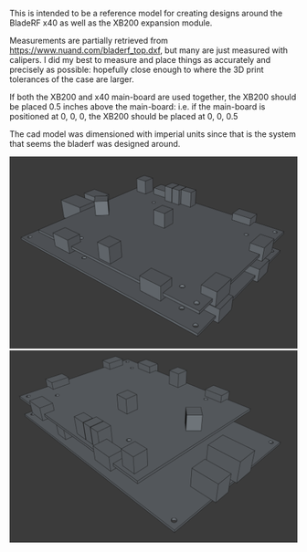 This is intended to be a reference model for creating designs around the BladeRF x40 as well as the XB200 expansion module.

Measurements are partially retrieved from https://www.nuand.com/bladerf_top.dxf, but many are just measured with calipers. I did my best to measure and place things as accurately and precisely as possible: hopefully close enough to where the 3D print tolerances of the case are larger.

If both the XB200 and x40 main-board are used together, the XB200 should be placed 0.5 inches above the main-board: i.e. if the main-board is positioned at 0, 0, 0, the XB200 should be placed at 0, 0, 0.5

The cad model was dimensioned with imperial units since that is the system that seems the bladerf was designed around. 

![image of the bladerf x40 reference model with xb200 - angle 1](reference_pic_a.png)
![image of the bladerf x40 reference model with xb200 - angle 2](reference_pic_b.png)
